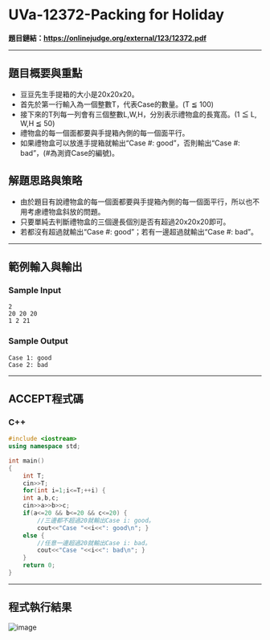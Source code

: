 # UVa-12372-Packing for Holiday #

**題目鏈結：https://onlinejudge.org/external/123/12372.pdf**

---

## 題目概要與重點 ##
* 豆豆先生手提箱的大小是20x20x20。
* 首先於第一行輸入為一個整數T，代表Case的數量。(T ≦ 100)
* 接下來的T列每一列會有三個整數L,W,H，分別表示禮物盒的長寬高。(1 ≦ L, W,H ≦ 50)
* 禮物盒的每一個面都要與手提箱內側的每一個面平行。
* 如果禮物盒可以放進手提箱就輸出“Case #: good”，否則輸出“Case #: bad”，(#為測資Case的編號)。

## 解題思路與策略 ##
* 由於題目有說禮物盒的每一個面都要與手提箱內側的每一個面平行，所以也不用考慮禮物盒斜放的問題。
* 只要單純去判斷禮物盒的三個邊長個別是否有超過20x20x20即可。
* 若都沒有超過就輸出“Case #: good”；若有一邊超過就輸出“Case #: bad”。

---

## 範例輸入與輸出 ##
### Sample Input ###
```
2
20 20 20
1 2 21
```
### Sample Output ###
```
Case 1: good
Case 2: bad
```
---

## ACCEPT程式碼 ##

### C++ ###

```c++
#include <iostream>
using namespace std;

int main()
{
	int T;
	cin>>T;
	for(int i=1;i<=T;++i) {
	int a,b,c;
	cin>>a>>b>>c;
	if(a<=20 && b<=20 && c<=20) {
		//三邊都不超過20就輸出Case i: good。
		cout<<"Case "<<i<<": good\n"; }
	else {
		//任意一邊超過20就輸出Case i: bad。
		cout<<"Case "<<i<<": bad\n"; }
	}
	return 0;
}
```
---

## 程式執行結果 ##
![image](https://user-images.githubusercontent.com/100191575/172056047-06958a59-44ec-4ff6-95d9-5fcff67c4dee.png)

